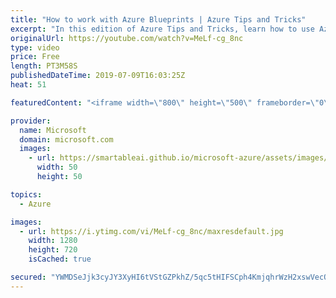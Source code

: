 ```yaml
---
title: "How to work with Azure Blueprints | Azure Tips and Tricks"
excerpt: "In this edition of Azure Tips and Tricks, learn how to use Azure Blueprints to create, assign, and version artifacts for your projects.   For more tips and tricks, visit: http://azuredev.tips   Get started with 12 months of free services and $200 USD in credit. Create your free account today with Microsoft"
originalUrl: https://youtube.com/watch?v=MeLf-cg_8nc
type: video
price: Free
length: PT3M58S
publishedDateTime: 2019-07-09T16:03:25Z
heat: 51

featuredContent: "<iframe width=\"800\" height=\"500\" frameborder=\"0\" src=\"https://www.youtube.com/embed/MeLf-cg_8nc\" allow=\"accelerometer; autoplay; encrypted-media; gyroscope; picture-in-picture\" allowfullscreen></iframe>"

provider:
  name: Microsoft
  domain: microsoft.com
  images:
    - url: https://smartableai.github.io/microsoft-azure/assets/images/organizations/microsoft.com-50x50.jpg
      width: 50
      height: 50

topics:
  - Azure

images:
  - url: https://i.ytimg.com/vi/MeLf-cg_8nc/maxresdefault.jpg
    width: 1280
    height: 720
    isCached: true

secured: "YWMDSeJjk3cyJY3XyHI6tVStGZPkhZ/5qc5tHIFSCph4KmjqhrWzH2xswVecQDlnqdKiHlsLYtuKOOyt7gWKfA00HNM7SpSLqo5O4CqDXBWGck5igrjUwMrH77Tw+6ccT/q8Xd6OQ76oB1eZdWXGaZvC00s8aW3mZKd0sTuyqxdRbDM7vnXTYtYL+Y8Py4ODnWRQzld6TnnBt6XOZ6YOX75Tt8tHFrS6BWC7ktoFZ2cXiT5pMpXAHBZGcrPc8pk6c56ofb2AkHFi9t8CBjLBQIGzfjN1FWbSFvCdPbsXa1epeMEw7UDe80YGMGEUa4uVU8Hmuz5WkaL7uirnNGH7bbek6X1+wtCSEvlfbrQ1ynJCGpq0CDLC1VvXHPvpbd0tuA5ZzWgrS33T8a/I2iX/uURTNPc8VShxpUhwweCsufU=;tanok9rQT0WqLhPAC1KZiA=="
---
```


